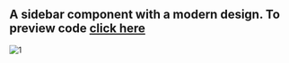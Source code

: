 ## A sidebar component with a modern design. To preview code [click here](https://codepen.io/sbinmakhashen/pen/YzxbpZL)

![1](https://user-images.githubusercontent.com/48455909/144696292-1008c107-2e68-410c-a3c8-b594e9658621.PNG)
